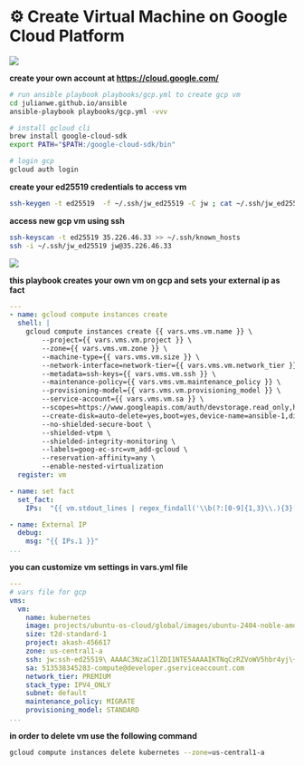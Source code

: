 # ⚙️ Create Virtual Machine on Google Cloud Platform


![](../images/google.jpg)

**create your own account at https://cloud.google.com/**
```sh
# run ansible playbook playbooks/gcp.yml to create gcp vm
cd julianwe.github.io/ansible
ansible-playbook playbooks/gcp.yml -vvv
```

```sh
# install gcloud cli
brew install google-cloud-sdk
export PATH="$PATH:/google-cloud-sdk/bin"

# login gcp
gcloud auth login
```

**create your ed25519 credentials to access vm**
```sh
ssh-keygen -t ed25519  -f ~/.ssh/jw_ed25519 -C jw ; cat ~/.ssh/jw_ed25519.pub
```

**access new gcp vm using ssh**
```sh
ssh-keyscan -t ed25519 35.226.46.33 >> ~/.ssh/known_hosts
ssh -i ~/.ssh/jw_ed25519 jw@35.226.46.33
```

![](../videos/gcp.gif)

**this playbook creates your own vm on gcp and sets your external ip as fact**
```yml
---
- name: gcloud compute instances create
  shell: | 
    gcloud compute instances create {{ vars.vms.vm.name }} \
        --project={{ vars.vms.vm.project }} \
        --zone={{ vars.vms.vm.zone }} \
        --machine-type={{ vars.vms.vm.size }} \
        --network-interface=network-tier={{ vars.vms.vm.network_tier }},stack-type={{ vars.vms.vm.stack_type }},subnet={{ vars.vms.vm.subnet }} \
        --metadata=ssh-keys={{ vars.vms.vm.ssh }} \
        --maintenance-policy={{ vars.vms.vm.maintenance_policy }} \
        --provisioning-model={{ vars.vms.vm.provisioning_model }} \
        --service-account={{ vars.vms.vm.sa }} \
        --scopes=https://www.googleapis.com/auth/devstorage.read_only,https://www.googleapis.com/auth/logging.write,https://www.googleapis.com/auth/monitoring.write,https://www.googleapis.com/auth/service.management.readonly,https://www.googleapis.com/auth/servicecontrol,https://www.googleapis.com/auth/trace.append \
        --create-disk=auto-delete=yes,boot=yes,device-name=ansible-1,disk-resource-policy=projects/akash-456617/regions/us-central1/resourcePolicies/default-schedule-1,image={{ vars.vms.vm.image}},mode=rw,size=10,type=pd-standard \
        --no-shielded-secure-boot \
        --shielded-vtpm \
        --shielded-integrity-monitoring \
        --labels=goog-ec-src=vm_add-gcloud \
        --reservation-affinity=any \
        --enable-nested-virtualization
  register: vm

- name: set fact
  set_fact:
    IPs:  "{{ vm.stdout_lines | regex_findall('\\b(?:[0-9]{1,3}\\.){3}[0-9]{1,3}\\b') }}"

- name: External IP
  debug:
    msg: "{{ IPs.1 }}"
...
```


**you can customize vm settings in vars.yml file**
```yml
---
# vars file for gcp
vms:
  vm:
    name: kubernetes
    image: projects/ubuntu-os-cloud/global/images/ubuntu-2404-noble-amd64-v20250409
    size: t2d-standard-1
    project: akash-456617
    zone: us-central1-a
    ssh: jw:ssh-ed25519\ AAAAC3NzaC1lZDI1NTE5AAAAIKTNqCzRZVoWV5hbr4yj\+mnV0ckEBfr68LC3BqZd3JsD\ jw
    sa: 513538345283-compute@developer.gserviceaccount.com
    network_tier: PREMIUM
    stack_type: IPV4_ONLY
    subnet: default
    maintenance_policy: MIGRATE
    provisioning_model: STANDARD
...
```


**in order to delete vm use the following command**
```sh
gcloud compute instances delete kubernetes --zone=us-central1-a
```
